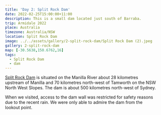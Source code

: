 ```yaml
---
title: 'Day 2: Split Rock Dam'
date: 2022-02-25T15:00:00+11:00
description: This is a small dam located just south of Barraba.
trip: Armidale 2022
place: Australia
timezone: Australia/NSW
location: Split Rock Dam
image: ../../assets/gallery/2-split-rock-dam/Split Rock Dam (2).jpeg
gallery: 2-split-rock-dam
map: [-30.5638,150.6762,16]
tags:
  - Split Rock Dam
  - dam
---
```

[Split Rock Dam](https://www.waternsw.com.au/nsw-dams/regional-nsw-dams/split-rock-dam) is situated on the Manilla River about 28 kilometres upstream of Manilla and 70 kilometres north-west of Tamworth on the NSW North West Slopes. The dam is about 500 kilometres north-west of Sydney.

When we visited, access to the dam wall was restricted for safety reasons due to the recent rain. We were only able to admire the dam from the lookout point.
